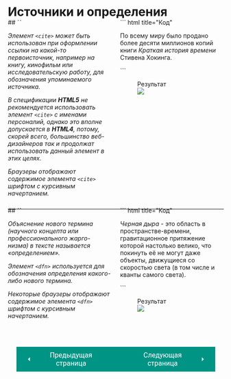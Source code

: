# Источники и определения

<div style="display:flex;margin-top:-20px;" markdown>
<div style="flex:1;margin-right:20px;" markdown>
## `<cite>`

Элемент `<cite>` может быть использован при оформлении ссылки на какой-то первоисточник, например на книгу, кинофильм или исследовательскую работу, для обозначения упоминаемого источника. 

В спецификации **HTML5** не рекомендуется использовать элемент `<cite>` с именами персоналий, однако это вполне допускается в **HTML4**, потому, скорей всего, большинство веб- дизайнеров так и продолжат использовать данный элемент в этих целях. 

Браузеры отображают содержимое элемента `<cite>` шрифтом с курсивным начертанием.

</div>
<div style="flex: 1;" markdown>
``` html title="Код"
<p>
По всему миру было продано 
более десяти миллионов копий книги 
<cite>Краткая история времени</cite> 
Стивена Хокинга.
</p>
```
<figure><figcaption>Результат</figcaption><img src="/html-css-manual/assets/images/citeex.png"></figure></div></div>
<hr>
<div style="display:flex;margin-top:-20px;" markdown>
<div style="flex:1;margin-right:20px;" markdown>
## `<dfn>`

Объяснение нового термина (научного концепта или профессионального жарго- низма) в тексте называется «определением».

Элемент `<dfn>` используется для обозначения определения какого-либо нового термина.

Некоторые браузеры отображают содержимое элемента `<dfn>` шрифтом с курсивным начертанием.

</div>
<div style="flex: 1;" markdown>
``` html title="Код"
<p><dfn>Черная дыра</dfn> - это
область в пространстве-времени,
гравитационное притяжение которой настолько велико, 
что покинуть её не могут даже объекты,
движущиеся со скоростью света 
(в том числе и кванты самого света).
</p>
```
<figure><figcaption>Результат</figcaption><img src="/html-css-manual/assets/images/dfnex.png"></figure></div></div>


<div style="display: flex; justify-content: space-between; padding: 20px; margin-top:30px;"><button class="custom-button" style="background-color: rgb(0, 148, 133); color: white; font-family: 'Roboto', sans-serif; border: none; cursor: pointer; padding: 10px 20px; font-size: 16px; display: flex; align-items: center;" onclick="window.location.href='/html-css-manual/html/text/abbr'"><svg xmlns="http://www.w3.org/2000/svg" viewBox="0 0 24 24" style="fill: white; width: 20px; height: 20px;"><path d="M15 18l-6-6 6-6" /></svg><span style="margin: 0 10px;">Предыдущая страница</span></button><button class="custom-button" style="background-color: rgb(0, 148, 133); color: white; font-family: 'Roboto', sans-serif; border: none; cursor: pointer; padding: 10px 20px; font-size: 16px; display: flex; align-items: center;" onclick="window.location.href='/html-css-manual/html/text/insdel'"><span style="margin: 0 10px;">Следующая страница</span><svg xmlns="http://www.w3.org/2000/svg" viewBox="0 0 24 24" style="fill: white; width: 20px; height: 20px;"><path d="M9 18l6-6-6-6" /></svg></button></div>

